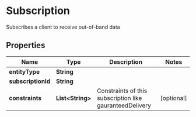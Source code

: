

# Subscription

Subscribes a client to receive out-of-band data

## Properties

| Name | Type | Description | Notes |
|------------ | ------------- | ------------- | -------------|
|**entityType** | **String** |  |  |
|**subscriptionId** | **String** |  |  |
|**constraints** | **List&lt;String&gt;** | Constraints of this subscription like gauranteedDelivery |  [optional] |



